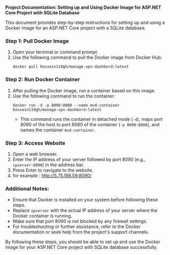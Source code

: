 **Project Documentation: Setting up and Using Docker Image for ASP.NET Core Project with SQLite Database**

This document provides step-by-step instructions for setting up and using a Docker image for an ASP.NET Core project with a SQLite database.

### Step 1: Pull Docker Image
1. Open your terminal or command prompt.
2. Use the following command to pull the Docker image from Docker Hub:
    ```
    docker pull hossein119gh/manage-vpn-dashbord:latest
    ```

### Step 2: Run Docker Container
1. After pulling the Docker image, run a container based on this image.
2. Use the following command to run the container:
    ```
    docker run -d -p 8090:8080 --name mvd-container hossein119gh/manage-vpn-dashbord:latest
    ```
    - This command runs the container in detached mode (`-d`), maps port 8090 of the host to port 8080 of the container (`-p 8090:8080`), and names the container `mvd-container`.

### Step 3: Access Website
1. Open a web browser.
2. Enter the IP address of your server followed by port 8090 (e.g., `ipserver:8090`) in the address bar.
3. Press Enter to navigate to the website.
4. for example : http://5.75.198.59:8090/

### Additional Notes:
- Ensure that Docker is installed on your system before following these steps.
- Replace `ipserver` with the actual IP address of your server where the Docker container is running.
- Make sure that port 8090 is not blocked by any firewall settings.
- For troubleshooting or further assistance, refer to the Docker documentation or seek help from the project's support channels.

By following these steps, you should be able to set up and use the Docker image for your ASP.NET Core project with SQLite database successfully.
